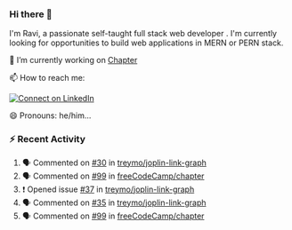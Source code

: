 ### Hi there 👋

I'm Ravi, a passionate self-taught full stack web developer . I'm currently looking for opportunities to build web applications in MERN or PERN stack.

🔭 I’m currently working on [Chapter](https://github.com/freeCodeCamp/chapter)

📫 How to reach me: 

  [![Connect on LinkedIn](https://img.shields.io/badge/--linkedin?label=LinkedIn&logo=LinkedIn&style=social)](https://www.linkedin.com/in/ravi-chandra-3345144b)

😄 Pronouns: he/him...

### :zap: Recent Activity

<!--START_SECTION:activity-->
1. 🗣 Commented on [#30](https://github.com/treymo/joplin-link-graph/issues/30) in [treymo/joplin-link-graph](https://github.com/treymo/joplin-link-graph)
2. 🗣 Commented on [#99](https://github.com/freeCodeCamp/chapter/issues/99) in [freeCodeCamp/chapter](https://github.com/freeCodeCamp/chapter)
3. ❗️ Opened issue [#37](https://github.com/treymo/joplin-link-graph/issues/37) in [treymo/joplin-link-graph](https://github.com/treymo/joplin-link-graph)
4. 🗣 Commented on [#35](https://github.com/treymo/joplin-link-graph/issues/35) in [treymo/joplin-link-graph](https://github.com/treymo/joplin-link-graph)
5. 🗣 Commented on [#99](https://github.com/freeCodeCamp/chapter/issues/99) in [freeCodeCamp/chapter](https://github.com/freeCodeCamp/chapter)
<!--END_SECTION:activity-->
